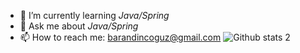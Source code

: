 
- 🌱 I’m currently learning *Java/Spring*
- 💬 Ask me about _Java/Spring_
- 📫 How to reach me: barandincoguz@gmail.com
![Github stats 2](https://github-readme-stats.vercel.app/api?username=barandincoguz&show_icons=true&theme=radical)
